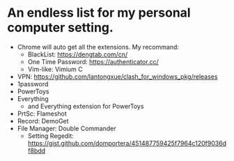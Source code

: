 # An endless list for my personal computer setting.

- Chrome will auto get all the extensions. My recommand:
  - BlackList: https://dengtab.com/cn/
  - One Time Password: https://authenticator.cc/
  - Vim-like: Vimium C
- VPN: https://github.com/lantongxue/clash_for_windows_pkg/releases
- 1password
- PowerToys
- Everything
  - and Everything extension for PowerToys
- PrtSc: Flameshot
- Record: DemoGet
- File Manager: Double Commander
  - Setting Regedit: https://gist.github.com/domportera/451487759425f7964c120f9036df8bdd
